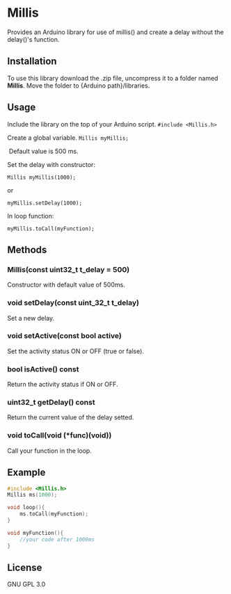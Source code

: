 # **Millis**

Provides an Arduino library for use of millis() and create a delay without the delay()'s function.

## Installation

To use this library download the .zip file, uncompress it to a folder named **Millis**. Move the folder to {Arduino path}/libraries.

## Usage

 Include the library on the top of your Arduino script. `#include <Millis.h>`

Create a global variable. `Millis myMillis;`

​	Default value is 500 ms.

Set the delay with constructor:

`Millis myMillis(1000);`

or

`myMillis.setDelay(1000);`

In loop function:

`myMillis.toCall(myFunction);`

## Methods

### Millis(const uint32_t t_delay = 500)

Constructor with default value of 500ms. 

### void setDelay(const uint_32_t t_delay)

Set a new delay.

### void setActive(const bool active)

Set the activity status ON or OFF (true or false).

### bool isActive() const

Return the activity status if ON or OFF.

### uint32_t getDelay() const

Return the current value of the delay setted.

### void toCall(void (*func)(void))

Call your function in the loop.

## Example

```c++
#include <Millis.h>
Millis ms(1000);

void loop(){
	ms.toCall(myFunction);
}

void myFunction(){
	//your code after 1000ms
}
```

## License

GNU GPL 3.0
